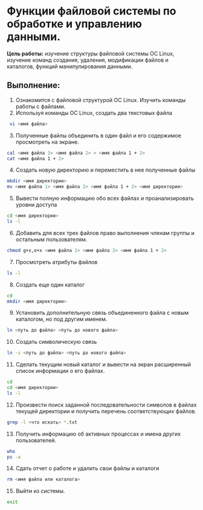 # Функции файловой системы по обработке и управлению данными.
**Цель работы:** изучение структуры файловой системы ОС Linux, изучение команд создания, удаления, модификации файлов и каталогов, функций манипулирования данными.

## **Выполнение:**
1. Ознакомится с файловой структурой ОС Linux. Изучить команды работы с файлами.
2. Используя команды ОС Linux, создать два текстовых файла
```bash
 vi <имя файла>
```
3. Полученные файлы объединить в один файл и его содержимое просмотреть на экране.
```bash
cal <имя файла 1> <имя файла 2> > <имя файла 1 + 2>
cat <имя файла 1 + 2> 
```
4. Создать новую директорию и переместить в нее полученные файлы
```bash
mkdir <имя директории>
mv <имя файла 1> <имя файла 2> <имя файла 1 + 2> <имя директории>
```
5. Вывести полную информацию обо всех файлах и проанализировать уровни доступа
```bash
cd <имя директории>
ls -l
```
6. Добавить для всех трех файлов право выполнения членам группы и остальным пользователям.
```bash
chmod g+x,o+x <имя файла 1> <имя файла 2> <имя файла 1 + 2>
```
7. Просмотреть атрибуты файлов 
```bash
ls -l
```
8. Создать еще один каталог
```bash
cd
mkdir <имя директории>
```
9. Установить дополнительную связь объединенного файла с новым каталогом, но под другим именем.
```bash
ln <путь до файла> <путь до нового файла>
``` 
10. Создать символическую связь
```bash
ln -s <путь до файла> <путь до нового файла>
```
11. Сделать текущим новый каталог и вывести на экран расширенный список информации о его файлах.
```bash
cd
cd <имя директории>
ls -l
```
12. Произвести поиск заданной последовательности символов в файлах текущей директории и получить перечень соответствующих файлов.
```bash
grep -l <что искать> *.txt
```
13. Получить информацию об активных процессах и имена других пользователей.
```bash
who
ps -a
```
14. Сдать отчет о работе и удалить свои файлы и каталоги
```bash
rm <имя файла или каталога>
```
15. Выйти из системы.
```bash
exit
```

